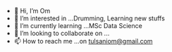 - 👋 Hi, I’m Om 
- 👀 I’m interested in ...Drumming, Learning new stuffs
- 🌱 I’m currently learning ...MSc Data Science
- 💞️ I’m looking to collaborate on ...
- 📫 How to reach me ...on tulsaniom@gmail.com

<!---
tulsaniom/tulsaniom is a ✨ special ✨ repository because its `README.md` (this file) appears on your GitHub profile.
You can click the Preview link to take a look at your changes.
--->
